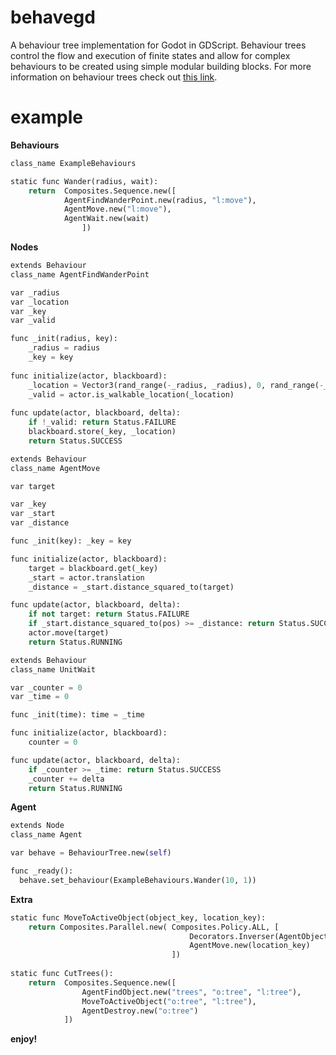 # behavegd
A behaviour tree implementation for Godot in GDScript. Behaviour trees control the flow and execution of finite states and allow for complex behaviours to be created using simple modular building blocks. For more information on behaviour trees check out [this link](https://github.com/libgdx/gdx-ai/wiki/Behavior-Trees).


# example
**Behaviours**
```python
class_name ExampleBehaviours

static func Wander(radius, wait):
	return  Composites.Sequence.new([
            AgentFindWanderPoint.new(radius, "l:move"),
            AgentMove.new("l:move"),
            AgentWait.new(wait)
			    ])
```

**Nodes**
```python
extends Behaviour
class_name AgentFindWanderPoint

var _radius
var _location
var _key
var _valid

func _init(radius, key): 
	_radius = radius
	_key = key
	
func initialize(actor, blackboard): 
	_location = Vector3(rand_range(-_radius, _radius), 0, rand_range(-_radius, _radius))
	_valid = actor.is_walkable_location(_location)
	
func update(actor, blackboard, delta): 
	if !_valid: return Status.FAILURE
	blackboard.store(_key, _location)
	return Status.SUCCESS
```

```python
extends Behaviour
class_name AgentMove

var target 

var _key
var _start
var _distance

func _init(key): _key = key

func initialize(actor, blackboard):
	target = blackboard.get(_key)
	_start = actor.translation
	_distance = _start.distance_squared_to(target)

func update(actor, blackboard, delta):
	if not target: return Status.FAILURE
	if _start.distance_squared_to(pos) >= _distance: return Status.SUCCESS
	actor.move(target)
	return Status.RUNNING
```

```python
extends Behaviour
class_name UnitWait

var _counter = 0
var _time = 0

func _init(time): time = _time

func initialize(actor, blackboard): 
	counter = 0

func update(actor, blackboard, delta):
	if _counter >= _time: return Status.SUCCESS
	_counter += delta
	return Status.RUNNING
```

**Agent**
```python
extends Node
class_name Agent

var behave = BehaviourTree.new(self)

func _ready():
  behave.set_behaviour(ExampleBehaviours.Wander(10, 1))
```

**Extra**
```python
static func MoveToActiveObject(object_key, location_key):
	return Composites.Parallel.new(	Composites.Policy.ALL, [
										Decorators.Inverser(AgentObjectInvalid.new(object_key)),
										AgentMove.new(location_key)
									])
									
static func CutTrees():
	return 	Composites.Sequence.new([
				AgentFindObject.new("trees", "o:tree", "l:tree"),
				MoveToActiveObject("o:tree", "l:tree"),
				AgentDestroy.new("o:tree")
			])
```

**enjoy!**
